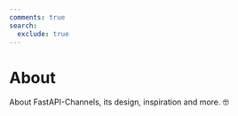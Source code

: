 ```yaml
---
comments: true
search:
  exclude: true
---
```



# About

About FastAPI-Channels, its design, inspiration and more. 🤓
